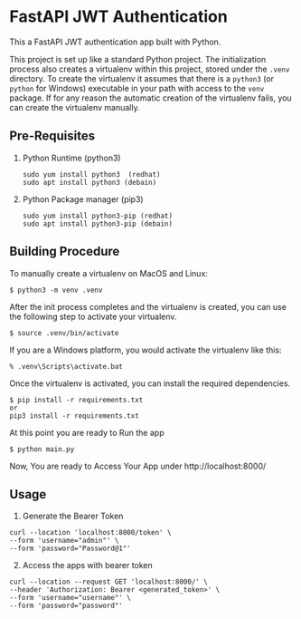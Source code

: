# FastAPI JWT Authentication

This a FastAPI JWT authentication app built with Python.

This project is set up like a standard Python project.  The initialization
process also creates a virtualenv within this project, stored under the `.venv`
directory.  To create the virtualenv it assumes that there is a `python3`
(or `python` for Windows) executable in your path with access to the `venv`
package. If for any reason the automatic creation of the virtualenv fails,
you can create the virtualenv manually.

## Pre-Requisites
1. Python Runtime (python3)
    ```
    sudo yum install python3  (redhat)
    sudo apt install python3 (debain)
    ```
2. Python Package manager (pip3)
    ```
    sudo yum install python3-pip (redhat)
    sudo apt install python3-pip (debain)
    ```

## Building Procedure
To manually create a virtualenv on MacOS and Linux:

```
$ python3 -m venv .venv
```

After the init process completes and the virtualenv is created, you can use the following
step to activate your virtualenv.

```
$ source .venv/bin/activate
```

If you are a Windows platform, you would activate the virtualenv like this:

```
% .venv\Scripts\activate.bat
```

Once the virtualenv is activated, you can install the required dependencies.

```
$ pip install -r requirements.txt
or
pip3 install -r requirements.txt
```

At this point you are ready to Run the app

```
$ python main.py
```
Now, You are ready to Access Your App under http://localhost:8000/


## Usage

1. Generate the Bearer Token
```commandline
curl --location 'localhost:8000/token' \
--form 'username="admin"' \
--form 'password="Password@1"'
```
2. Access the apps with bearer token
```commandline
curl --location --request GET 'localhost:8000/' \
--header 'Authorization: Bearer <generated_token>' \
--form 'username="username"' \
--form 'password="password"'
```
